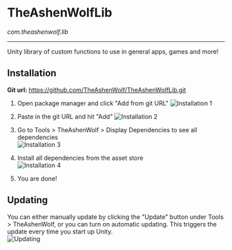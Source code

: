 # TheAshenWolfLib
*com.theashenwolf.lib*  

---
Unity library of custom functions to use in general apps, games and more!

## Installation

**Git url:** https://github.com/TheAshenWolf/TheAshenWolfLib.git

1. Open package manager and click "Add from git URL"
![Installation 1](./images/installation1.png)

2. Paste in the git URL and hit "Add"
![Installation 2](./images/installation2.png)

3. Go to Tools > TheAshenWolf > Display Dependencies to see all dependencies  
![Installation 3](./images/installation3.png)

4. Install all dependencies from the asset store  
![Installation 4](./images/installation4.png)

5. You are done!

## Updating
You can either manually update by clicking the "Update" button under Tools > TheAshenWolf,
or you can turn on automatic updating. This triggers the update every time you start up Unity.  
![Updating](./images/updating.png)
